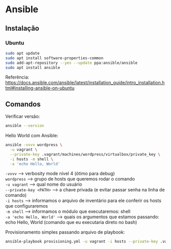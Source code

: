 # Ansible

## Instalação

### Ubuntu

```bash
sudo apt update
sudo apt install software-properties-common
sudo add-apt-repository --yes --update ppa:ansible/ansible
sudo apt install ansible
```

Referência: <https://docs.ansible.com/ansible/latest/installation_guide/intro_installation.html#installing-ansible-on-ubuntu>

## Comandos

Verificar versão:

```bash
ansible --version
```

Hello World com Ansible:

```bash
ansible -vvvv wordpress \
  -u vagrant \
  --private-key .vagrant/machines/wordpress/virtualbox/private_key \
  -i hosts -m shell \
  -a 'echo Hello, World'
```

``-vvvv`` --> verbosity mode nível 4 (ótimo para debug)  
``wordpress`` --> grupo de hosts que queremos rodar o comando  
``-u vagrant`` --> qual nome do usuário  
``--private-key <PATH>`` --> a chave privada (e evitar passar senha na linha de comando)  
``-i hosts`` --> informamos o arquivo de inventário para ele conferir os hosts que configuraremos  
``-m shell`` --> informamos o módulo que executaremos: shell  
``-a 'echo Hello, World'`` --> quais os argumentos que estamos passando: echo Hello, World (comando que eu executaria direto no bash)

Provisionamento simples passando arquivo de playbook:

```bash
ansible-playbook provisioning.yml -u vagrant -i hosts --private-key .vagrant/machines/wordpress/virtualbox/private_key
```
